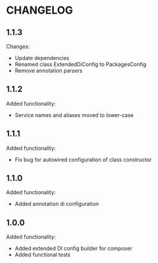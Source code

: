 CHANGELOG
=========

1.1.3
-----

Changes:

 * Update dependencies
 * Renamed class ExtendedDiConfig to PackagesConfig
 * Remove annotation parsers

1.1.2
-----

Added functionality:

 * Service names and aliases moved to lower-case

1.1.1
-----

Added functionality:

 * Fix bug for autowired configuration of class constructor

1.1.0
-----

Added functionality:

 * Added annotation di configuration

1.0.0
-----

Added functionality:

 * Added extended DI config builder for composer
 * Added functional tests
